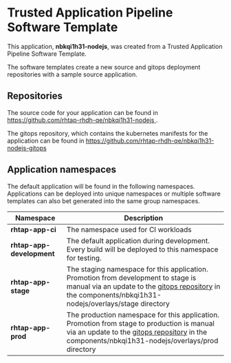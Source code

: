 # Trusted Application Pipeline Software Template

This application, **nbkqi1h31-nodejs**, was created from a Trusted Application Pipeline Software Template.

The software templates create a new source and gitops deployment repositories with a sample source application. 

## Repositories

The source code for your application can be found in [https://github.com/rhtap-rhdh-qe/nbkqi1h31-nodejs ](https://github.com/rhtap-rhdh-qe/nbkqi1h31-nodejs ).
 
The gitops repository, which contains the kubernetes manifests for the application can be found in 
[https://github.com/rhtap-rhdh-qe/nbkqi1h31-nodejs-gitops ](https://github.com/rhtap-rhdh-qe/nbkqi1h31-nodejs-gitops ) 

## Application namespaces 

The default application will be found in the following namespaces. Applications can be deployed into unique namespaces or multiple software templates can also bet generated into the same group namespaces.  

|  Namespace   |  Description   |  
| -------- | -------- |
| **rhtap-app-ci** | The namespace used for CI workloads |
| **rhtap-app-development** | The default application during development. Every build will be deployed to this namespace for testing. |
| **rhtap-app-stage** | The staging namespace for this application. Promotion from development to stage is manual via an update to the [gitops repository](https://github.com/rhtap-rhdh-qe/nbkqi1h31-nodejs-gitops ) in the components/nbkqi1h31-nodejs/overlays/stage directory |
| **rhtap-app-prod** | The production namespace for this application. Promotion from stage to production is manual via an update to the [gitops repository](https://github.com/rhtap-rhdh-qe/nbkqi1h31-nodejs-gitops ) in the components/nbkqi1h31-nodejs/overlays/prod directory |